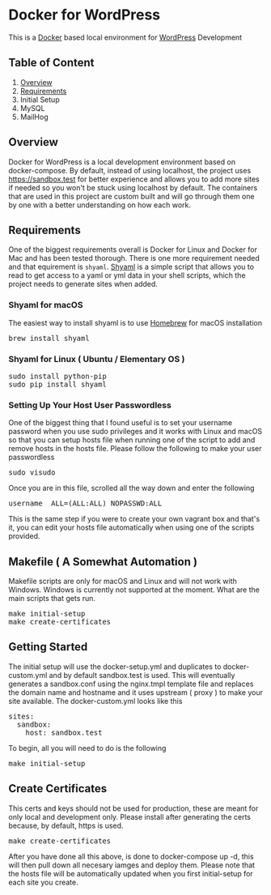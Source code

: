 # Docker for WordPress
This is a [Docker](https://www.docker.com) based local environment for [WordPress](https://wordpress.org) Development

## Table of Content

1. [Overview](https://github.com/benlumia007/docker-for-wordpress#overview)
2. [Requirements](https://github.com/benlumia007/docker-for-wordpress#requirements)
3. Initial Setup
4.  MySQL
5. MailHog

## Overview
Docker for WordPress is a local development environment based on docker-compose. By default, instead of using localhost, the project uses https://sandbox.test for better experience and allows you to add more sites if needed so you won't be stuck using localhost by default. The containers that are used in this project are custom built and will go through them one by one with a better understanding on how each work. 

## Requirements
One of the biggest requirements overall is Docker for Linux and Docker for Mac and has been tested thorough. There is one more requirement needed and that equirement is <code>shyaml</code>. [Shyaml](https://pypi.org/project/shyaml/) is a simple script that allows you to read to get access to a yaml or yml data in your shell scripts, which the project needs to generate sites when added. 

### Shyaml for macOS
The easiest way to install shyaml is to use [Homebrew](https://github.com/Homebrew/brew/) for macOS installation
<pre>
brew install shyaml
</pre>

### Shyaml for Linux ( Ubuntu / Elementary OS )
<pre>
sudo install python-pip
sudo pip install shyaml
</pre>

### Setting Up Your Host User Passwordless
One of the biggest thing that I found useful is to set your username password when you use sudo privileges and it works with Linux and macOS so that you can setup hosts file when running one of the script to add and remove hosts in the hosts file. Please follow the following to make your user passwordless
<pre>
sudo visudo
</pre>
Once you are in this file, scrolled all the way down and enter the following
<pre>
username  ALL=(ALL:ALL) NOPASSWD:ALL
</pre>
This is the same step if you were to create your own vagrant box and that's it, you can edit your hosts file automatically when using one of the scripts provided.

## Makefile ( A Somewhat Automation )
Makefile scripts are only for macOS and Linux and will not work with Windows. Windows is currently not supported at the moment. What are the main scripts that gets run.
<pre>
make initial-setup
make create-certificates
</pre>

## Getting Started
The initial setup will use the docker-setup.yml and duplicates to docker-custom.yml and by default sandbox.test is used. This will eventually generates a sandbox.conf using the nginx.tmpl template file and replaces the domain name and hostname and it uses upstream ( proxy ) to make your site available. The docker-custom.yml looks like this
<pre>
sites:
  sandbox:
    host: sandbox.test
</pre>
To begin, all you will need to do is the following
<pre>
make initial-setup
</pre>

## Create Certificates
This certs and keys should not be used for production, these are meant for only local and development only. Please install after generating the certs because, by default, https is used. 
<pre>
make create-certificates
</pre>

After you have done all this above, is done to docker-compose up -d, this will then pull down all necesary iamges and deploy them. Please note that the hosts file will be automatically updated when you first initial-setup for each site you create. 
